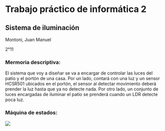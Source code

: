 # Trabajo práctico de informática 2
## Sistema de iluminación

Montoni, Juan Manuel

2°11


### Mermoria descriptiva:
El sistema que voy a diseñar se va a encargar de controlar las luces del patio y el portón de una casa. Por un lado, contará con una luz y un sensor HCSR501 ubicados en el portón, el sensor al detectar movimiento deberá prender la luz hasta que ya no detecte nada. Por otro lado, un conjunto de luces encargadas de iluminar el patio se prenderá cuando un LDR detecte poca luz. 
### Máquina de estados:
![](https://i.imgur.com/BJOwJWJh.jpg)
